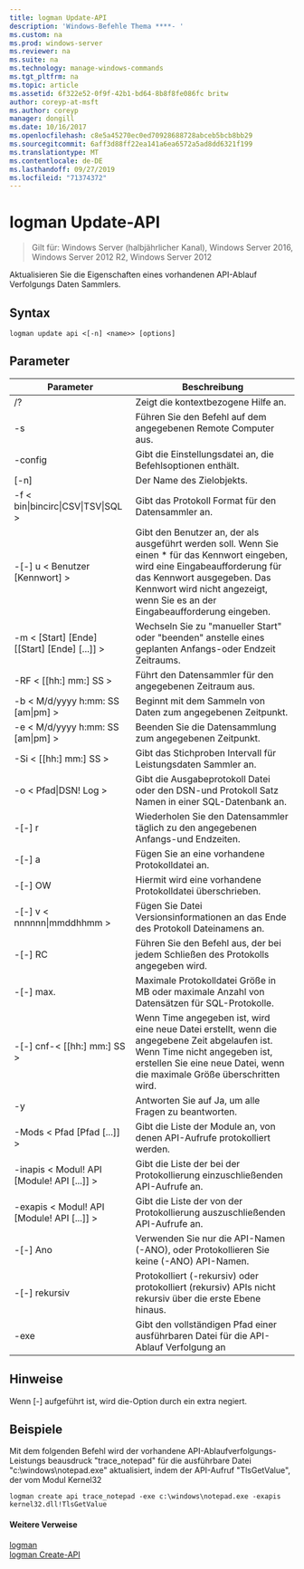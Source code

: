 ```yaml
---
title: logman Update-API
description: 'Windows-Befehle Thema ****- '
ms.custom: na
ms.prod: windows-server
ms.reviewer: na
ms.suite: na
ms.technology: manage-windows-commands
ms.tgt_pltfrm: na
ms.topic: article
ms.assetid: 6f322e52-0f9f-42b1-bd64-8b8f8fe086fc britw
author: coreyp-at-msft
ms.author: coreyp
manager: dongill
ms.date: 10/16/2017
ms.openlocfilehash: c8e5a45270ec0ed70928688728abceb5bcb8bb29
ms.sourcegitcommit: 6aff3d88ff22ea141a6ea6572a5ad8dd6321f199
ms.translationtype: MT
ms.contentlocale: de-DE
ms.lasthandoff: 09/27/2019
ms.locfileid: "71374372"
---
```

# <a name="logman-update-api"></a>logman Update-API

>Gilt für: Windows Server (halbjährlicher Kanal), Windows Server 2016, Windows Server 2012 R2, Windows Server 2012

Aktualisieren Sie die Eigenschaften eines vorhandenen API-Ablauf Verfolgungs Daten Sammlers.  

## <a name="syntax"></a>Syntax  
```  
logman update api <[-n] <name>> [options]  
```  
## <a name="parameters"></a>Parameter  

|                    Parameter                     |                                                                               Beschreibung                                                                               |
|--------------------------------------------------|-------------------------------------------------------------------------------------------------------------------------------------------------------------------------|
|                        /?                        |                                                                    Zeigt die kontextbezogene Hilfe an.                                                                     |
|                -s <computer name>                |                                                          Führen Sie den Befehl auf dem angegebenen Remote Computer aus.                                                          |
|                 -config <value>                  |                                                         Gibt die Einstellungsdatei an, die Befehlsoptionen enthält.                                                         |
|                   [-n] <name>                    |                                                                       Der Name des Zielobjekts.                                                                        |
| -f < bin&#124;bincirc&#124;CSV&#124;TSV&#124;SQL > |                                                            Gibt das Protokoll Format für den Datensammler an.                                                             |
|             -[-] u < Benutzer [Kennwort] >              | Gibt den Benutzer an, der als ausgeführt werden soll. Wenn Sie einen \* für das Kennwort eingeben, wird eine Eingabeaufforderung für das Kennwort ausgegeben. Das Kennwort wird nicht angezeigt, wenn Sie es an der Eingabeaufforderung eingeben. |
|    -m < [Start] [Ende] [[Start] [Ende] [...]] >    |                                                Wechseln Sie zu "manueller Start" oder "beenden" anstelle eines geplanten Anfangs-oder Endzeit Zeitraums.                                                 |
|                -RF < [[hh:] mm:] SS >                |                                                        Führt den Datensammler für den angegebenen Zeitraum aus.                                                         |
|        -b < M/d/yyyy h:mm: SS [am&#124;pm] >         |                                                              Beginnt mit dem Sammeln von Daten zum angegebenen Zeitpunkt.                                                               |
|        -e < M/d/yyyy h:mm: SS [am&#124;pm] >         |                                                               Beenden Sie die Datensammlung zum angegebenen Zeitpunkt.                                                                |
|                -Si < [[hh:] mm:] SS >                |                                                 Gibt das Stichproben Intervall für Leistungsdaten Sammler an.                                                  |
|              -o < Pfad&#124;DSN! Log >              |                                              Gibt die Ausgabeprotokoll Datei oder den DSN-und Protokoll Satz Namen in einer SQL-Datenbank an.                                               |
|                      -[-] r                       |                                                  Wiederholen Sie den Datensammler täglich zu den angegebenen Anfangs-und Endzeiten.                                                  |
|                      -[-] a                       |                                                                     Fügen Sie an eine vorhandene Protokolldatei an.                                                                     |
|                      -[-] OW                      |                                                                     Hiermit wird eine vorhandene Protokolldatei überschrieben.                                                                     |
|           -[-] v < nnnnnn&#124;mmddhhmm >           |                                                   Fügen Sie Datei Versionsinformationen an das Ende des Protokoll Dateinamens an.                                                   |
|                  -[-] RC <task>                   |                                                         Führen Sie den Befehl aus, der bei jedem Schließen des Protokolls angegeben wird.                                                          |
|                 -[-] max. <value>                  |                                                 Maximale Protokolldatei Größe in MB oder maximale Anzahl von Datensätzen für SQL-Protokolle.                                                  |
|              -[-] cnf-< [[hh:] mm:] SS >              |     Wenn Time angegeben ist, wird eine neue Datei erstellt, wenn die angegebene Zeit abgelaufen ist. Wenn Time nicht angegeben ist, erstellen Sie eine neue Datei, wenn die maximale Größe überschritten wird.     |
|                        -y                        |                                                             Antworten Sie auf Ja, um alle Fragen zu beantworten.                                                              |
|            -Mods < Pfad [Pfad [...]] >             |                                                          Gibt die Liste der Module an, von denen API-Aufrufe protokolliert werden.                                                           |
|     -inapis < Modul! API [Module! API [...]] >      |                                                         Gibt die Liste der bei der Protokollierung einzuschließenden API-Aufrufe an.                                                          |
|     -exapis < Modul! API [Module! API [...]] >      |                                                        Gibt die Liste der von der Protokollierung auszuschließenden API-Aufrufe an.                                                         |
|                     -[-] Ano                      |                                                     Verwenden Sie nur die API-Namen (-ANO), oder Protokollieren Sie keine (-ANO) API-Namen.                                                     |
|                  -[-] rekursiv                   |                                          Protokolliert (-rekursiv) oder protokolliert (rekursiv) APIs nicht rekursiv über die erste Ebene hinaus.                                           |
|                   -exe <value>                   |                                                        Gibt den vollständigen Pfad einer ausführbaren Datei für die API-Ablauf Verfolgung an                                                        |

## <a name="remarks"></a>Hinweise  
Wenn [-] aufgeführt ist, wird die-Option durch ein extra negiert.  
## <a name="BKMK_examples"></a>Beispiele  
Mit dem folgenden Befehl wird der vorhandene API-Ablaufverfolgungs-Leistungs beausdruck "trace_notepad" für die ausführbare Datei "c:\windows\notepad.exe" aktualisiert, indem der API-Aufruf "TlsGetValue", der vom Modul Kernel32  
```  
logman create api trace_notepad -exe c:\windows\notepad.exe -exapis kernel32.dll!TlsGetValue  
```  
#### <a name="additional-references"></a>Weitere Verweise  
[logman](logman.md)  
[logman Create-API](logman-create-api.md)  
